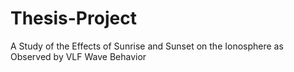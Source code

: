 # Thesis-Project
A Study of the Effects of Sunrise and Sunset on the Ionosphere as Observed by VLF Wave Behavior 
